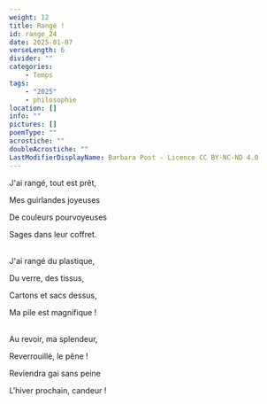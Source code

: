 ```yaml
---
weight: 12
title: Rangé !
id: range_24
date: 2025-01-07
verseLength: 6
divider: ""
categories:
    - Temps
tags:
    - "2025"
    - philosophie
location: []
info: ""
pictures: []
poemType: ""
acrostiche: ""
doubleAcrostiche: ""
LastModifierDisplayName: Barbara Post - Licence CC BY-NC-ND 4.0
---
```

J'ai rangé, tout est prêt,

Mes guirlandes joyeuses

De couleurs pourvoyeuses

Sages dans leur coffret.

 \
J'ai rangé du plastique,

Du verre, des tissus,

Cartons et sacs dessus,

Ma pile est magnifique !

 \
Au revoir, ma splendeur,

Reverrouillé, le pêne !

Reviendra gai sans peine

L'hiver prochain, candeur !
